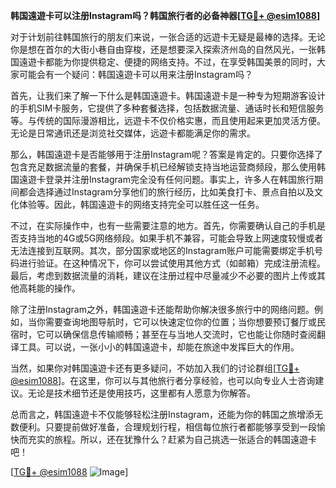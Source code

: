 **韩国遠遊卡可以注册Instagram吗？韩国旅行者的必备神器[[TG💪+ @esim1088](https://t.me/s/esim1088)]**

对于计划前往韩国旅行的朋友们来说，一张合适的远遊卡无疑是最棒的选择。无论你是想在首尔的大街小巷自由穿梭，还是想要深入探索济州岛的自然风光，一张韩国遠遊卡都能为你提供稳定、便捷的网络支持。不过，在享受韩国美景的同时，大家可能会有一个疑问：韩国遠遊卡可以用来注册Instagram吗？

首先，让我们来了解一下什么是韩国遠遊卡。韩国遠遊卡是一种专为短期游客设计的手机SIM卡服务，它提供了多种套餐选择，包括数据流量、通话时长和短信服务等。与传统的国际漫游相比，远遊卡不仅价格实惠，而且使用起来更加灵活方便。无论是日常通讯还是浏览社交媒体，远遊卡都能满足你的需求。

那么，韩国遠遊卡是否能够用于注册Instagram呢？答案是肯定的。只要你选择了包含充足数据流量的套餐，并确保手机已经解锁支持当地运营商频段，那么使用韩国遠遊卡登录并注册Instagram完全没有任何问题。事实上，许多人在韩国旅行期间都会选择通过Instagram分享他们的旅行经历，比如美食打卡、景点自拍以及文化体验等。因此，韩国遠遊卡的网络支持完全可以胜任这一任务。

不过，在实际操作中，也有一些需要注意的地方。首先，你需要确认自己的手机是否支持当地的4G或5G网络频段。如果手机不兼容，可能会导致上网速度较慢或者无法连接到互联网。其次，部分国家或地区的Instagram账户可能需要绑定手机号码进行验证。在这种情况下，你可以尝试使用其他方式（如邮箱）完成注册流程。最后，考虑到数据流量的消耗，建议在注册过程中尽量减少不必要的图片上传或其他高耗能的操作。

除了注册Instagram之外，韩国遠遊卡还能帮助你解决很多旅行中的网络问题。例如，当你需要查询地图导航时，它可以快速定位你的位置；当你想要预订餐厅或民宿时，它可以确保信息传输顺畅；甚至在与当地人交流时，它也能让你随时查阅翻译工具。可以说，一张小小的韩国遠遊卡，却能在旅途中发挥巨大的作用。

当然，如果你对韩国遠遊卡还有更多疑问，不妨加入我们的讨论群组[[TG💪+ @esim1088](https://t.me/s/esim1088)]。在这里，你可以与其他旅行者分享经验，也可以向专业人士咨询建议。无论是技术细节还是使用技巧，这里都有人愿意为你解答。

总而言之，韩国遠遊卡不仅能够轻松注册Instagram，还能为你的韩国之旅增添无数便利。只要提前做好准备，合理规划行程，相信每位旅行者都能够享受到一段愉快而充实的旅程。所以，还在犹豫什么？赶紧为自己挑选一张适合的韩国遠遊卡吧！

[[TG💪+ @esim1088](https://t.me/s/esim1088) ![Image](https://i.postimg.cc/4NQfJmqS/Snipaste-2025-05-13-00-14-12.png)]